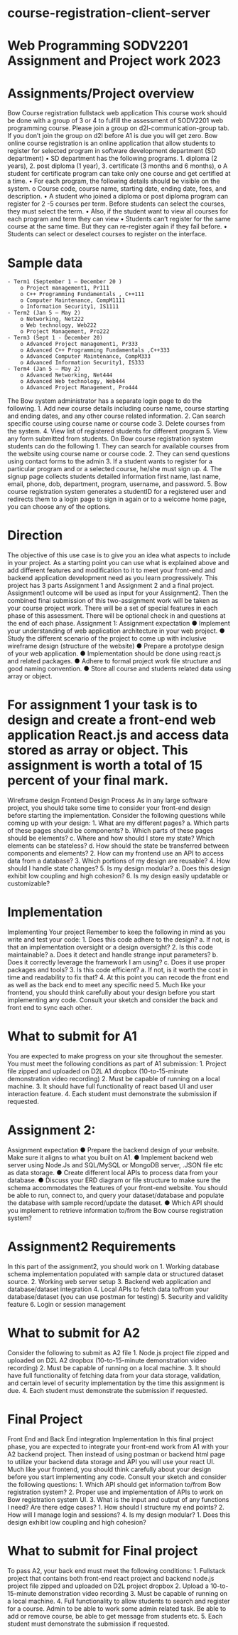 # course-registration-client-server

# Web Programming SODV2201 Assignment and Project work 2023

# Assignments/Project overview

Bow Course registration fullstack web application
This course work should be done with a group of 3 or 4 to fulfill the assessment of SODV2201 web programming course.
Please join a group on d2l-communication-group tab. If you don’t join the group on d2l before A1 is due you will get zero.
Bow online course registration is an online application that allow students to register for selected program in software development department (SD department)
    • SD department has the following programs.
        1. diploma (2 years),
        2. post diploma (1 year),
        3. certificate (3 months and 6 months),
            o A student for certificate program can take only one course and get certified at a time.
        • For each program, the following details should be visible on the system.
            o Course code, course name, starting date, ending date, fees, and description.
        • A student who joined a diploma or post diploma program can register for 2 -5 courses per term. Before students can select the courses, they must select the term.
        • Also, if the student want to view all courses for each program and term they can view
        • Students can’t register for the same course at the same time. But they can re-register again if they fail before.
        • Students can select or deselect courses to register on the interface.

# Sample data
    - Term1 (September 1 – December 20 )
        o Project management1, Pr111
        o C++ Programming Fundamentals , C++111
        o Computer Maintenance, CompM1111
        o Information Security1, IS1111
    - Term2 (Jan 5 – May 2)
        o Networking, Net222
        o Web technology, Web222
        o Project Management, Pro222
    - Term3 (Sept 1 - December 20)
        o Advanced Project management1, Pr333
        o Advanced C++ Programming Fundamentals ,C++333
        o Advanced Computer Maintenance, CompM333
        o Advanced Information Security1, IS333
    - Term4 (Jan 5 – May 2)
        o Advanced Networking, Net444
        o Advanced Web technology, Web444
        o Advanced Project Management, Pro444


The Bow system administrator has a separate login page to do the following.
    1. Add new course details including course name, course starting and ending dates, and any other course related information.
    2. Can search specific course using course name or course code
    3. Delete courses from the system.
    4. View list of registered students for different program
    5. View any form submitted from students.
On Bow course registration system students can do the following
    1. They can search for available courses from the website using course name or course code.
    2. They can send questions using contact forms to the admin
    3. If a student wants to register for a particular program and or a selected course, he/she must sign up.
    4. The signup page collects students detailed information first name, last name, email, phone, dob, department, program, username, and password.
    5. Bow course registration system generates a studentID for a registered user and redirects them to a login page to sign in again or to a welcome home page, you can choose any of the options.

# Direction
The objective of this use case is to give you an idea what aspects to include in your project. As a starting point you can use what is explained above and add different features and modification to it to meet your front-end and backend application development need as you learn progressively.
This project has 3 parts Assignment 1 and Assignment 2 and a final project. Assignment1 outcome will be used as input for your Assignment2. Then the combined final submission of this two-assignment work will be taken as your course project work. There will be a set of special features in each phase of this assessment. There will be optional check in and questions at the end of each phase.
Assignment 1:
Assignment expectation
    ● Implement your understanding of web application architecture in your web project.
    ● Study the different scenario of the project to come up with inclusive wireframe design (structure of the website)
    ● Prepare a prototype design of your web application.
    ● Implementation should be done using react.js and related packages.
    ● Adhere to formal project work file structure and good naming convention.
    ● Store all course and students related data using array or object.

# For assignment 1 your task is to design and create a front-end web application React.js and access data stored as array or object. This assignment is worth a total of 15 percent of your final mark.
Wireframe design Frontend Design Process
As in any large software project, you should take some time to consider your front-end design before starting the implementation. Consider the following questions while coming up with your design:
    1. What are my different pages?
    a. Which parts of these pages should be components?
    b. Which parts of these pages should be elements?
    c. Where and how should I store my state? Which elements can be stateless?
    d. How should the state be transferred between components and elements?
    2. How can my frontend use an API to access data from a database?
    3. Which portions of my design are reusable?
    4. How should I handle state changes?
    5. Is my design modular?
    a. Does this design exhibit low coupling and high cohesion?
    6. Is my design easily updatable or customizable?

# Implementation
Implementing Your project
Remember to keep the following in mind as you write and test your code:
    1. Does this code adhere to the design?
    a. If not, is that an implementation oversight or a design oversight?
    2. Is this code maintainable?
    a. Does it detect and handle strange input parameters?
    b. Does it correctly leverage the framework I am using?
    c. Does it use proper packages and tools?
    3. Is this code efficient?
    a. If not, is it worth the cost in time and readability to fix that?
    4. At this point you can recode the front end as well as the back end to meet any specific need
    5. Much like your frontend, you should think carefully about your design before you start implementing any code. Consult your sketch and consider the back and front end to sync each other.

# What to submit for A1
You are expected to make progress on your site throughout the semester. You must meet the following conditions as part of A1 submission:
    1. Project file zipped and uploaded on D2L A1 dropbox (10-to-15-minute demonstration video recording)
    2. Must be capable of running on a local machine.
    3. It should have full functionality of react based UI and user interaction feature.
    4. Each student must demonstrate the submission if requested.

# Assignment 2:
Assignment expectation
    ● Prepare the backend design of your website. Make sure it aligns to what you built on A1.
    ● Implement backend web server using Node.Js and SQL/MySQL or MongoDB server, .JSON file etc as data storage.
    ● Create different local APIs to process data from your database.
    ● Discuss your ERD diagram or file structure to make sure the schema accommodates the features of your front-end website. You should be able to run, connect to, and query your dataset/database and populate the database with sample record/update the dataset.
    ● Which API should you implement to retrieve information to/from the Bow course registration system?

# Assignment2 Requirements
In this part of the assignment2, you should work on
    1. Working database schema implementation populated with sample data or structured dataset source.
    2. Working web server setup
    3. Backend web application and database/dataset integration
    4. Local APIs to fetch data to/from your database/dataset (you can use postman for testing)
    5. Security and validity feature
    6. Login or session management

# What to submit for A2
Consider the following to submit as A2 file
    1. Node.js project file zipped and uploaded on D2L A2 dropbox (10-to-15-minute demonstration video recording)
    2. Must be capable of running on a local machine.
    3. It should have full functionality of fetching data from your data storage, validation, and certain level of security implementation by the time this assignment is due.
    4. Each student must demonstrate the submission if requested.

# Final Project
Front End and Back End integration
Implementation
In this final project phase, you are expected to integrate your front-end work from A1 with your A2 backend project. Then instead of using postman or backend html page to utilize your backend data storage and API you will use your react UI.
Much like your frontend, you should think carefully about your design before you start implementing any code. Consult your sketch and consider the following questions:
    1. Which API should get information to/from Bow registration system?
    2. Proper use and implementation of APIs to work on Bow registration system UI.
    3. What is the input and output of any functions I need? Are there edge cases?
    1. How should I structure my end points?
    2. How will I manage login and sessions?
    4. Is my design modular?
    1. Does this design exhibit low coupling and high cohesion?

# What to submit for Final project
To pass A2, your back end must meet the following conditions:
    1. Fullstack project that contains both front-end react project and backend node.js project file zipped and uploaded on D2L project dropbox
    2. Upload a 10-to-15-minute demonstration video recording
    3. Must be capable of running on a local machine.
    4. Full functionality to allow students to search and register for a course. Admin to be able to work some admin related task. Be able to add or remove course, be able to get message from students etc.
    5. Each student must demonstrate the submission if requested.
